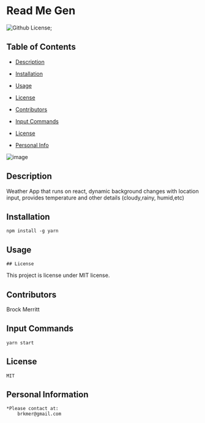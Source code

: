 # Read Me Gen

![Github License](https://shields.io/badge/license-undefined-blue.svg);





## Table of Contents
* [Description](#Description) 

* [Installation](#Installation) 

 * [Usage](#Usage) 
    
* [License](#license) 


* [Contributors](#Contributors)  

* [Input Commands](#Test)

* [License](#License)

* [Personal Info](#Github)

![image](https://user-images.githubusercontent.com/88811836/191646327-288c6fca-97d0-48ae-963c-e23d0aaed15d.png)



## Description 
Weather App that runs on react, dynamic background changes with location input, provides temperature and other details (cloudy,rainy, humid,etc)


## Installation 
    npm install -g yarn

## Usage 

    ## License
This project is license under MIT license.


## Contributors 
Brock Merritt


## Input Commands 
    yarn start
## License
    MIT

## Personal Information
    *Please contact at:
        brkmer@gmail.com   
        
        
